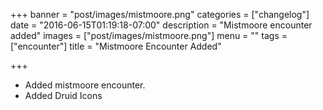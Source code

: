 +++
banner = "post/images/mistmoore.png"
categories = ["changelog"]
date = "2016-06-15T01:19:18-07:00"
description = "Mistmoore encounter added"
images = ["post/images/mistmoore.png"]
menu = ""
tags = ["encounter"]
title = "Mistmoore Encounter Added"

+++
* Added mistmoore encounter.
* Added Druid Icons
<!--more-->